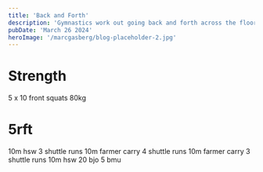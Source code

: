 ```yaml
---
title: 'Back and Forth'
description: 'Gymnastics work out going back and forth across the floor'
pubDate: 'March 26 2024'
heroImage: '/marcgasberg/blog-placeholder-2.jpg'
---
```

# Strength
5 x 10 front squats 80kg
# 5rft 
10m hsw
3 shuttle runs 
10m farmer carry 
4 shuttle runs 
10m farmer carry 
3 shuttle runs
10m hsw 
20 bjo 
5 bmu
